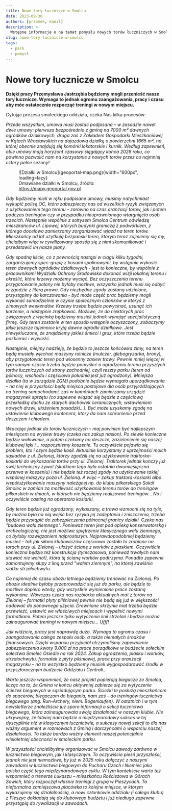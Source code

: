 ```yaml
---
title: Nowe tory łucznicze w Smolcu
date: 2023-09-30
authors: [przemek, kamil]
description: >
  Wstępne informacje o na temat pomysłu nowych torów łuczniczych w Smolcu
slug: nowe-tory-lucznicze-w-smolcu
tags:
  - park
  - pomysł
---
```


# Nowe tory łucznicze w Smolcu

__Dzięki pracy Przemysława Jastrzębia będziemy mogli przenieść nasze tory łucznicze. Wymaga to jednak ogromu zaangażowania, pracy i czasu aby móc ostatecznie rozpocząć treningi w nowym miejscu.__

Cytując prezesa smoleckiego oddziału, czeka Nas kilka procesów:

_Przede wszystkim, umowa musi zostać podpisana – w zasadzie nawet dwie umowy: pierwsza bezpośrednio z gminą na 7000 m² dawnych ogródków działkowych, druga zaś z Zakładem Gospodarki Mieszkaniowej w Kątach Wrocławskich na dojazdową działkę o powierzchni 1665 m², na której obecnie znajdują się komórki lokatorskie i kurnik. Według zapewnień, obie umowy mają horyzont czasowy sięgający końca 2028 roku, co powinno pozwolić nam na korzystanie z nowych torów przez co najmniej cztery pełne sezony!_

<figure markdown="span">
  ![Działki w Smolcu](geoportal-map.png){width="600px", loading=lazy}
  <figcaption>Omawiane działki w Smolcu, 
  źródło: <a href="https://mapy.geoportal.gov.pl/">https://mapy.geoportal.gov.pl</a></figcaption>
</figure>

<!-- more -->

_Gdy będziemy mieli w ręku podpisane umowy, musimy natychmiast wykupić polisę OC, która zabezpieczy nas od wszelkich ryzyk związanych z użytkowaniem tego terenu – zarówno na czas aranżacji torów, jak i potem podczas treningów czy w przypadku nieuprawnionego wtargnięcia osób trzecich. Następnie wspólnie z sołtysem Smolca Centrum odwiedzę mieszkańców ul. Lipowej, których budynki graniczą z podwórkiem, z którego docelowo zamierzamy zorganizować wjazd na teren torów. Mieszkańcy od lat użytkują bezpański teren, którym teraz zajmiemy się my, chciałbym więc w cywilizowany sposób się z nimi skomunikować i przedstawić im nasze plany._

_Gdy spadną liście, co z pewnością nastąpi w ciągu kilku tygodni, zorganizujemy spec-grupę z kosami spalinowymi, by wstępnie wykosić teren dawnych ogródków działkowych - jest to konieczne, by wspólnie z pracownikami Wydziału Ochrony Środowiska dokonać wizji lokalnej terenu i określić, które krzewy możemy wyciąć. Bez oczyszczenia terenu przygotowanie polany nie byłoby możliwe, wszystko jednak musi się odbyć w zgodzie z literą prawa. Gdy niezbędne zgody zostaną udzielone, przystąpimy do karczowania - być może część prac będziemy mogli wykonać samodzielnie w czynie społecznym członków w któryś z zimowych weekendów. Krzewy trzeba będzie powycinać, usunąć ich korzenie, a następnie zrębkować. Możliwe, że do niektórych prac związanych z wycinką będziemy musieli jednak wynająć specjalistyczną firmę. Gdy teren zostanie w ten sposób wstępnie oczyszczony, zobaczymy jakie jeszcze tajemnice kryją dawne ogródki działkowe. Jest niewykluczone, że znajdziemy jakieś śmieci i gruz, które trzeba będzie pozbierać i wywieźć._

_Następnie, miejmy nadzieję, że będzie to jeszcze końcówka zimy, na teren będą musiały wjechać maszyny rolnicze (mulczer, glebogryzarka, brony), aby przygotować teren pod wiosenny zasiew trawy. Pewnie mniej więcej w tym samym czasie trzeba będzie pomyśleć o ogrodzeniu terenu przyszłych torów łuczniczych od strony zachodniej, czyli reszty parku (teren od północy, wschodu i częściowo południa jest już ogrodzony). Mniejsza działka (ta w zarządzie ZGM) podobnie będzie wymagała uporządkowania – na niej w przyszłości będą miejsca postojowe dla osób przyjeżdżających na trening samochodami, zaś w komórkach zamierzamy urządzić magazynek sprzętu (co zapewne wiązać się będzie z częściową przekładką dachu ze starych dachówek ceramicznych, wstawieniem nowych drzwi, ułożeniem posadzki...). Być może uzyskamy zgodę na ustawienie klubowego kontenera, który da nam schronienie przed deszczem i chłodem._

_Wracając jednak do torów łuczniczych – maj powinien być najlepszym miesiącem na wysiew trawy (czeka nas zakup nasion). Po siewie konieczne będzie wałowanie, a potem czekamy na deszcze, zazielenienie się naszej klubowej łąki i... rozpoczniemy koszenie. Tu oczywiście pojawia się problem, kto i czym będzie kosił. Aktualnie korzystamy z uprzejmości moich sąsiadów z ul. Zielonej, którzy zgodzili się na użytkowanie traktorka-kosiarki do wykaszania torów przy ul. Zielonej. Traktorek jednak kończy już swój techniczny żywot (skutkiem tego była ostatnia dwumiesięczna przerwa w koszeniu) i nie będzie też raczej zgody na użytkowanie takiej wspólnej maszyny poza ul. Zieloną. A więc – zakup traktora-kosiarki albo współużytkowanie maszyny należącej np. do klubu piłkarskiego Sokół Smolec w zamian za możliwość użytkowania terenu torów do treningów piłkarskich w dniach, w których nie będziemy realizować treningów... No i oczywiście casting na operatora kosiarki._

_Gdy teren będzie już ogrodzony, wykaszany, a trawa wzmocni się na tyle, by można było na nią wejść bez ryzyka jej zadeptania i zniszczenia, trzeba będzie przystąpić do zabezpieczenia północnej granicy działki. Czeka nas "budowa wału ziemnego". Ponieważ teren jest pod opieką konserwatorską i archeologiczną, nie jest możliwe spiętrzenie klasycznego wału ziemnego, co byłoby rozwiązaniem najprostszym. Najprawdopodobniej będziemy musieli – tak jak siłami klubowiczów częściowo zostało to zrobione na torach przy ul. Zielonej – ułożyć ścianę z worków z piaskiem. Oczywiście konieczna będzie też konstrukcja (tymczasowa, ponieważ trwałych nam stawiać nie wolno!), która tę ścianę worków podtrzyma. Ponadto zapewne zamontujemy słupy z liną przed "wałem ziemnym", na której zawiśnie siatka strzałochwytu._

_Co najmniej do czasu obozu letniego będziemy trenować na Zielonej. Po obozie idealnie byłoby przeprowadzić się już do parku, ale będzie to możliwe dopiero wtedy, gdy wszystkie wymienione prace zostaną wykonane. Wówczas czeka nas rozbiórka aktualnych mat z torów na Zielonej – formatki płyty pilśniowej pewnie nie będą się już w większości nadawać do ponownego użycia. Drewniane skrzynie mat trzeba będzie przewieźć, ustawić we właściwych miejscach i wypełnić nowymi formatkami. Potem jeszcze tylko wytyczenie linii strzelań i będzie można zainaugurować treningi w nowym miejscu... Ufff!_

_Jak widzicie, pracy jest naprawdę dużo. Wymaga to ogromu czasu i zaangażowania całego zespołu osób, a także niemałych środków finansowych. Dzięki wsparciu przyjaciół otrzymaliśmy zapewnienie zabezpieczenia kwoty 9.000 zł na prace porządkowe w budżecie sołeckim sołectwa Smolec Osiedle na rok 2024. Zakup ogrodzenia, piasku i worków, strzałochwytu, formatek z płyty pilśniowej, prace przy aranżacji magazynku – na to wszystko będziemy musieli wygospodarować środki w przyszłorocznym budżecie Oddziału i Centrali..._

_Warto jeszcze wspomnieć, że nasz projekt popierają biegacze ze Smolca, licząc na to, że Gmina w końcu aktywniej zabierze się za wytyczenie ścieżek biegowych w sąsiadującym parku. Ścieżki te posłużą mieszkańcom do spacerów, biegaczom do biegania, nam zaś – do treningów łucznictwa biegowego (ang. Run-Archery, niem. Bogenlaufen). W ostatnich i w tym newsletterze znaleźliście już sporo informacji o sekcji łucznictwa biegowego, która zainaugurowała swoją działalność w naszym klubie. Nie ukrywajmy, że łatwiej nam będzie o międzynarodowy sukces w tej dyscyplinie niż w klasycznym łucznictwie, a sukcesy nowej sekcji to dla nas ważny argument w rozmowach z Gminą i darczyńcami o wsparciu naszej działalności. To także bardzo ważny element naszej potencjalnie wieloletniej obecności w smoleckim parku._

_W przyszłości chcielibyśmy organizować w Smolcu zawody zarówno w łucznictwie biegowym, jak i klasycznym. To oczywiście pieśń przyszłości, jednak nie jest niemożliwe, by już w 2025 roku dołączyć z naszymi zawodami w łucznictwie biegowym do Pucharu Czech i Niemiec jako polska część tego międzynarodowego cyklu. W tym kontekście warto też wspomnieć o trenerze Łukaszu – mieszkańcu Rościszowa w Górach Sowich, który rozpoczął właśnie treningi z grupą w Pieszycach. Ta nieformalna zamiejscowa placówka to kolejne miejsce, w którym wykazujemy się działalnością, a nowi członkowie oddziału (i całego klubu) z Pieszyc dokładają się do klubowego budżetu i już niedługo zapewne przystąpią do rywalizacji w zawodach._

